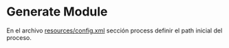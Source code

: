 # Generate Module


En el archivo [resources/config.xml](https://github.com/SantiagoRuedaCastano/generatemodule/blob/main/resources/config.xml) sección process definir el path inicial del proceso.


